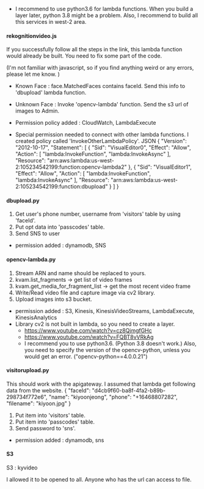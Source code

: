 * I recommend to use python3.6 for lambda functions. When you build a layer later, python 3.8 might be a problem. Also, I recommend to build all this services in west-2 area.


#### rekognitionvideo.js
If you successfully follow all the steps in the link, this lambda function would already be built. You need to fix some part of the code.

(I'm not familiar with javascript, so if you find anything weird or any errors, please let me know. ) 

* Known Face : face.MatchedFaces contains faceId. Send this info to 'dbupload' lambda function.
* Unknown Face : Invoke 'opencv-lambda' function. Send the s3 url of images to Admin.

* Permission policy added : CloudWatch, LambdaExecute
* Special permission needed to connect with other lambda functions. I created policy called 'InvokeOtherLambdaPolicy'. 
JSON
{
    "Version": "2012-10-17",
    "Statement": [
        {
            "Sid": "VisualEditor0",
            "Effect": "Allow",
            "Action": [
                "lambda:InvokeFunction",
                "lambda:InvokeAsync"
            ],
            "Resource": "arn:aws:lambda:us-west-2:105234542199:function:opencv-lambda2"
        },
        {
            "Sid": "VisualEditor1",
            "Effect": "Allow",
            "Action": [
                "lambda:InvokeFunction",
                "lambda:InvokeAsync"
            ],
            "Resource": "arn:aws:lambda:us-west-2:105234542199:function:dbupload"
        }
    ]
}

#### dbupload.py
1. Get user's phone number, username from 'visitors' table by using 'faceId'.
2. Put opt data into 'passcodes' table.
3. Send SNS to user

* permission added : dynamodb, SNS

#### opencv-lambda.py
1. Stream ARN and name should be replaced to yours.
2. kvam.list_fragments -> get list of video frames
3. kvam.get_media_for_fragment_list -> get the most recent video frame
4. Write/Read video file and capture image via cv2 library.
5. Upload images into s3 bucket.

* permission added : S3, Kinesis, KinesisVideoStreams, LambdaExecute, KinesisAnalytics
* Library cv2 is not built in lambda, so you need to create a layer.
  * https://www.youtube.com/watch?v=cz8QjmgfGHc
  * https://www.youtube.com/watch?v=FQBT8vVRkAg
  * I recommend you to use python3.6. (Python 3.8 doesn't work.) Also, you need to specify the version of the opencv-python, unless you would get an error. ("opencv-python==4.0.0.21")


#### visitorupload.py
This should work with the apigateway. I assumed that lambda get following data from the website.
{
  "faceId": "d4cb9f60-ba8f-4fa2-b89b-298734f772e6",
  "name": "kiyoonjeong",
  "phone": "+16468807282",
  "filename": "kiyoon.jpg"
}
1. Put item into 'visitors' table.
2. Put item into 'passcodes' table.
3. Send password to 'sns'.

* permission added : dynamodb, sns

#### S3
S3 : kyvideo

I allowed it to be opened to all. Anyone who has the url can access to file.